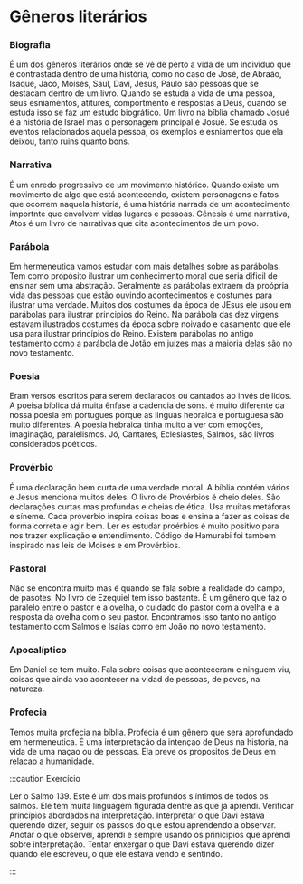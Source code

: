 # Gêneros literários

### Biografia

É um dos gêneros literários onde se vê de perto a vida de um individuo que é contrastada dentro de uma história, como no caso de José, de Abraão, Isaque, Jacó, Moisés, Saul, Davi, Jesus, Paulo são pessoas que se destacam dentro de um livro. Quando se estuda a vida de uma pessoa, seus esniamentos, atitures, comportmento e respostas a Deus, quando se estuda isso se faz um estudo biográfico. Um livro na bíblia chamado Josué é a história de Israel mas o personagem principal é Josué. Se estuda os eventos relacionados aquela pessoa, os exemplos e esniamentos que ela deixou, tanto ruins quanto bons.

### Narrativa

É um enredo progressivo de um movimento histórico. Quando existe um movimento de algo que está acontecendo, existem personagens e fatos que ocorrem naquela historia, é uma história narrada de um acontecimento importnte que envolvem vidas lugares e pessoas. Gênesis é uma narrativa, Atos é um livro de narrativas que cita acontecimentos de um povo.

### Parábola

Em hermeneutica vamos estudar com mais detalhes sobre as parábolas. Tem como propósito ilustrar um conhecimento moral que seria dificil de ensinar sem uma abstração. Geralmente as parábolas extraem da proópria vida das pessoas que estão ouvindo acontecimentos e costumes para ilustrar uma verdade. Muitos dos costumes da época de JEsus ele usou em parábolas para ilustrar principios do Reino. Na parábola das dez virgens estavam ilustrados costumes da época sobre noivado e casamento que ele usa para ilustrar princípios do Reino. Existem parábolas no antigo testamento como a parábola de Jotão em juízes mas a maioria delas são no novo testamento.

### Poesia

Eram versos escritos para serem declarados ou cantados ao invés de lidos. A poeisa bíblica dá muita ênfase a cadencia de sons. é muito diferente da nossa poesia em portugues porque as linguas hebraica e portuguesa são muito diferentes. A poesia hebraica tinha muito a ver com emoções, imaginação, paralelismos. Jó, Cantares, Eclesiastes, Salmos, são livros considerados poéticos.

### Provérbio

É uma declaração bem curta de uma verdade moral. A bíblia contém vários e Jesus menciona muitos deles. O livro de Provérbios é cheio deles. São declarações curtas mas profundas e cheias de ética. Usa muitas metáforas e síneme. Cada proverbio inspira coisas boas e ensina a fazer as coisas de forma correta e agir bem. Ler es estudar proérbios é muito positivo para nos trazer explicação e entendimento. Código de Hamurabi foi tambem inspirado nas leis de Moisés e em Provérbios.

### Pastoral

Não se encontra muito mas é quando se fala sobre a realidade do campo, de pasotes. No livro de Ezequiel tem isso bastante. É um gênero que faz o paralelo entre o pastor e a ovelha, o cuidado do pastor com a ovelha e a resposta da ovelha com o seu pastor. Encontramos isso tanto no antigo testamento com Salmos e Isaías como em João no novo testamento.

### Apocalíptico

Em Daniel se tem muito. Fala sobre coisas que aconteceram e ninguem viu, coisas que ainda vao aocntecer na vidad de pessoas, de povos, na natureza.

### Profecia

Temos muita profecia na bíblia. Profecia é um gênero que será aprofundado em hermeneutica. É uma interpretação da intençao de Deus na historia, na vida de uma naçao ou de pessoas. Ela preve os propositos de Deus em relacao a humanidade.

:::caution Exercício

Ler o Salmo 139. Este é um dos mais profundos s íntimos de todos os salmos. Ele tem muita linguagem figurada dentre as que já aprendi. Verificar princípios abordados na interpretação. Interpretar o que Davi estava querendo dizer, seguir os passos do que estou aprendendo a observar. Anotar o que observei, aprendi e sempre usando os prinicipios que aprendi sobre interpretação. Tentar enxergar o que Davi estava querendo dizer quando ele escreveu, o que ele estava vendo e sentindo. 

:::